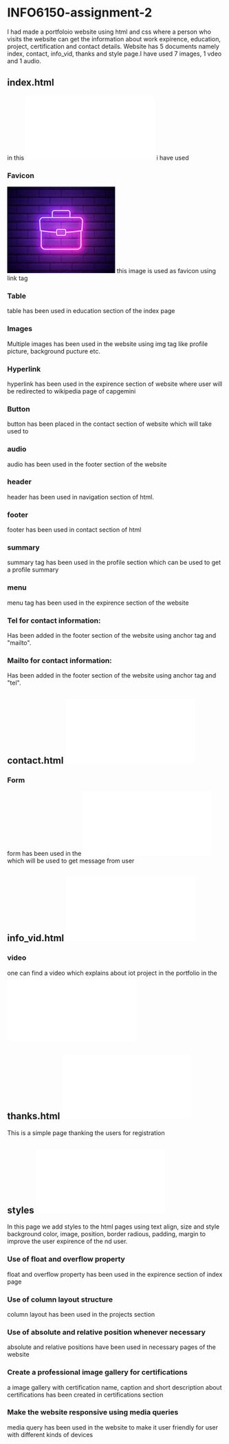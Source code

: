 # INFO6150-assignment-2
I had made a portfoloio website using html and css where a person who visits the website can get the information about work expirence, education, project, certification and contact details. Website has 5 documents namely index, contact, info_vid, thanks and style page.I have used 7 images, 1 vdeo and 1 audio. 

## index.html
in this ![index](index.html) i have used 
### Favicon
![logo image](images/logo.jpeg) this image is used as favicon using link tag
### Table
table has been used in education section of the index page
### Images
Multiple images has been used in the website using img tag like profile picture, background pucture etc.
### Hyperlink
hyperlink has been used in the expirence section of website where user will be redirected to wikipedia page of capgemini
### Button
button has been placed in the contact section of website which will take used to 
### audio
audio has been used in the footer section of the website 
### header
header has been used in navigation section of html.
### footer
footer has been used in contact section of html
### summary
summary tag has been used in the profile section which can be used to get a profile summary
### menu
menu tag has been used in the expirence section of the website
### Tel for contact information:
Has been added in the footer section of the website using anchor tag and "mailto".

### Mailto for contact information:
Has been added in the footer section of the website using anchor tag and "tel".

## contact.html ![registration form](contact.html)
### Form
form has been used in the ![contact page](contact.html) which will be used to get message from user
## info_vid.html ![video page](info_vid.html)
### video
one can find a video which explains about iot project in the portfolio in the ![video page](info_vid.html)

## thanks.html ![thank you page](thanks.html)
This is a simple page thanking the users for registration

## styles ![styles page](styles.css)
In this page we add styles to the html pages using text align, size and style background color, image, position, border radious, padding, margin to improve the user expirence of the nd user.
### Use of float and overflow property
float and overflow property has been used in the expirence section of index page 
### Use of column layout structure
column layout has been used in the projects section 
### Use of absolute and relative position whenever necessary
absolute and relative positions have been used in necessary pages of the website
### Create a professional image gallery for certifications
a image gallery with certification name, caption and short description about certifications has been created in certifications section
### Make the website responsive using media queries 
media query has been used in the website to make it user friendly for user with different kinds of devices
